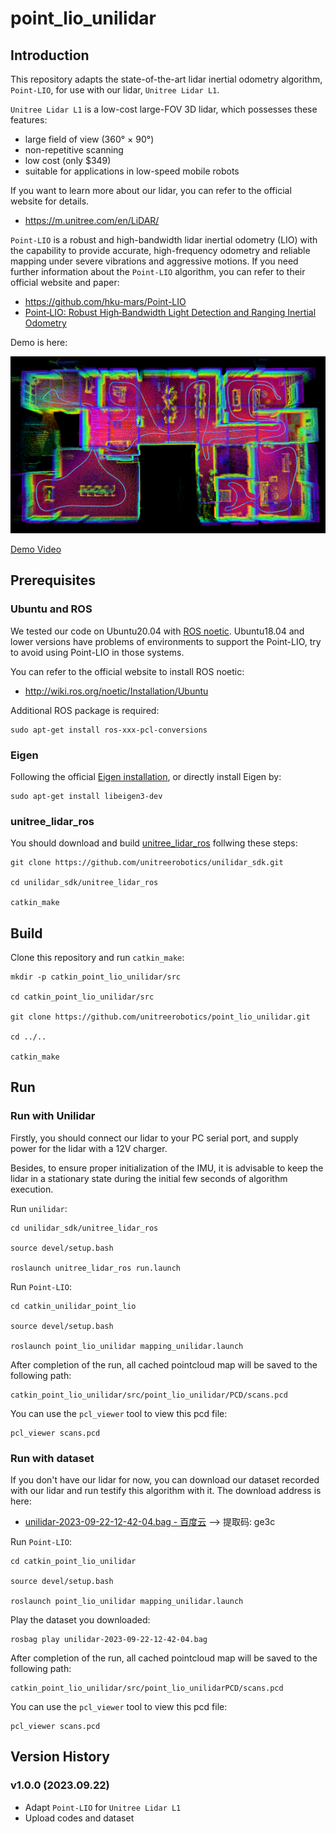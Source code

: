 # point_lio_unilidar

## Introduction

This repository adapts the state-of-the-art lidar inertial odometry algorithm, `Point-LIO`, for use with our lidar, `Unitree Lidar L1`.

`Unitree Lidar L1` is a low-cost large-FOV 3D lidar, which possesses these features:
- large field of view (360° × 90°)
- non-repetitive scanning
- low cost (only $349)
- suitable for applications in low-speed mobile robots

If you want to learn more about our lidar, you can refer to the official website for details.
- <https://m.unitree.com/en/LiDAR/>


`Point-LIO` is a robust and high-bandwidth lidar inertial odometry (LIO) with the capability to provide accurate, high-frequency odometry and reliable mapping under severe vibrations and aggressive motions. If you need further information about the `Point-LIO` algorithm, you can refer to their official website and paper:
- <https://github.com/hku-mars/Point-LIO>
- [Point‐LIO: Robust High‐Bandwidth Light Detection and Ranging Inertial Odometry](https://onlinelibrary.wiley.com/doi/epdf/10.1002/aisy.202200459)

Demo is here:

![demo](./doc/demo.png)

[Demo Video](https://youtu.be/Wx0tLOLD5MY?si=-K_Ur64scCPw4-6G)

## Prerequisites

### Ubuntu and ROS
We tested our code on Ubuntu20.04 with [ROS noetic](http://wiki.ros.org/noetic/Installation/Ubuntu). Ubuntu18.04 and lower versions have problems of environments to support the Point-LIO, try to avoid using Point-LIO in those systems. 

You can refer to the official website to install ROS noetic:
- <http://wiki.ros.org/noetic/Installation/Ubuntu>

Additional ROS package is required:
```
sudo apt-get install ros-xxx-pcl-conversions
```

### Eigen
Following the official [Eigen installation](eigen.tuxfamily.org/index.php?title=Main_Page), or directly install Eigen by:
```
sudo apt-get install libeigen3-dev
```

### unitree_lidar_ros

You should download and build [unitree_lidar_ros](https://github.com/unitreerobotics/unilidar_sdk/tree/main/unitree_lidar_ros/src/unitree_lidar_ros) follwing these steps:

```
git clone https://github.com/unitreerobotics/unilidar_sdk.git

cd unilidar_sdk/unitree_lidar_ros

catkin_make
```


## Build

Clone this repository and run `catkin_make`:

```
mkdir -p catkin_point_lio_unilidar/src

cd catkin_point_lio_unilidar/src

git clone https://github.com/unitreerobotics/point_lio_unilidar.git

cd ../..

catkin_make
```


## Run

### Run with Unilidar

Firstly, you should connect our lidar to your PC serial port, and supply power for the lidar with a 12V charger.

Besides, to ensure proper initialization of the IMU, it is advisable to keep the lidar in a stationary state during the initial few seconds of algorithm execution.

Run `unilidar`:
```
cd unilidar_sdk/unitree_lidar_ros

source devel/setup.bash

roslaunch unitree_lidar_ros run.launch
```

Run `Point-LIO`:
```
cd catkin_unilidar_point_lio

source devel/setup.bash

roslaunch point_lio_unilidar mapping_unilidar.launch 
```


After completion of the run, all cached pointcloud map will be saved to the following path:
```
catkin_point_lio_unilidar/src/point_lio_unilidar/PCD/scans.pcd
```

You can use the `pcl_viewer` tool to view this pcd file:
```
pcl_viewer scans.pcd 
```

### Run with dataset

If you don't have our lidar for now, you can download our dataset recorded with our lidar and run testify this algorithm with it.
The download address is here:
- [unilidar-2023-09-22-12-42-04.bag - 百度云](https://pan.baidu.com/s/1PD0e9R5Q9gxHM966nurkDQ) --> 提取码: ge3c


Run `Point-LIO`:
```
cd catkin_point_lio_unilidar

source devel/setup.bash

roslaunch point_lio_unilidar mapping_unilidar.launch 
```

Play the dataset you downloaded:
```
rosbag play unilidar-2023-09-22-12-42-04.bag 
```


After completion of the run, all cached pointcloud map will be saved to the following path:
```
catkin_point_lio_unilidar/src/point_lio_unilidarPCD/scans.pcd
```

You can use the `pcl_viewer` tool to view this pcd file:
```
pcl_viewer scans.pcd 
```

## Version History

### v1.0.0 (2023.09.22)
- Adapt `Point-LIO` for `Unitree Lidar L1`
- Upload codes and dataset
